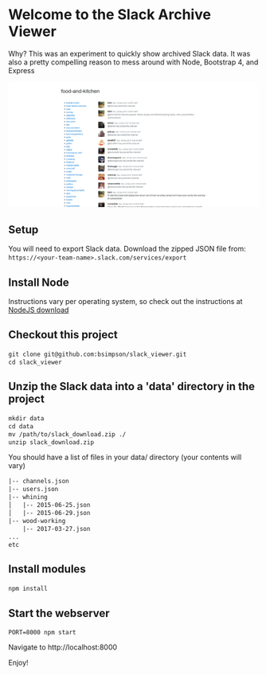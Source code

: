 # Welcome to the Slack Archive Viewer

Why? This was an experiment to quickly show archived Slack data. It was also a pretty compelling reason
to mess around with Node, Bootstrap 4, and Express

![Screenshot of Archive Viewer](public/Screenshot-2018-4-9%20food-and-kitchen.png)

## Setup

You will need to export Slack data. Download the zipped JSON file from:
`https://<your-team-name>.slack.com/services/export`

## Install Node

Instructions vary per operating system, so check out the instructions at [NodeJS download](https://nodejs.org/en/download/)

## Checkout this project

```
git clone git@github.com:bsimpson/slack_viewer.git
cd slack_viewer
```

## Unzip the Slack data into a 'data' directory in the project

```
mkdir data
cd data
mv /path/to/slack_download.zip ./
unzip slack_download.zip
```

You should have a list of files in your data/ directory (your contents will vary)

```
|-- channels.json
|-- users.json
|-- whining
│   |-- 2015-06-25.json
│   |-- 2015-06-29.json
|-- wood-working
    |-- 2017-03-27.json
...
etc
```

## Install modules

`npm install`

## Start the webserver

```
PORT=8000 npm start
```

Navigate to http://localhost:8000

Enjoy!
